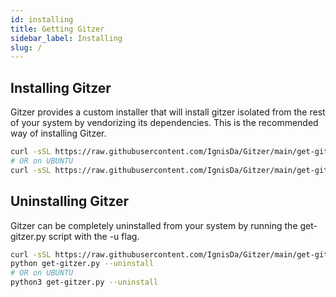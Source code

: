 ```yaml
---
id: installing
title: Getting Gitzer
sidebar_label: Installing
slug: /
---
```


## Installing Gitzer

Gitzer provides a custom installer that will install gitzer isolated from the rest of your
system by vendorizing its dependencies. This is the recommended way of installing Gitzer.

```bash
curl -sSL https://raw.githubusercontent.com/IgnisDa/Gitzer/main/get-gitzer.py | python
# OR on UBUNTU
curl -sSL https://raw.githubusercontent.com/IgnisDa/Gitzer/main/get-gitzer.py | python3
```

## Uninstalling Gitzer

Gitzer can be completely uninstalled from your system by running the get-gitzer.py script
with the -u flag.

```bash
curl -sSL https://raw.githubusercontent.com/IgnisDa/Gitzer/main/get-gitzer.py -o get-gitzer.py
python get-gitzer.py --uninstall
# OR on UBUNTU
python3 get-gitzer.py --uninstall
```
